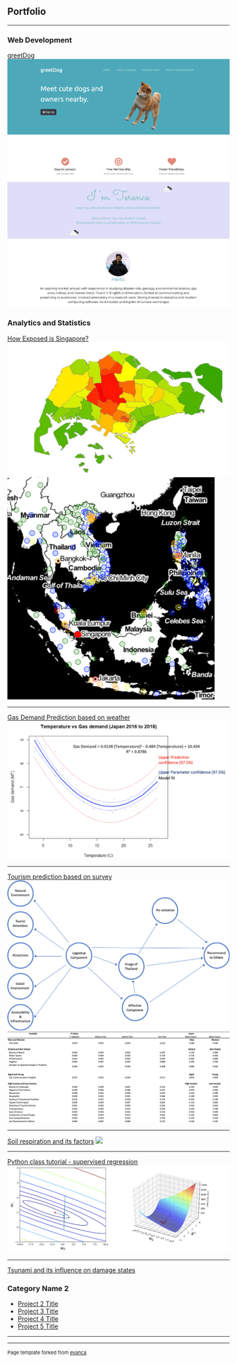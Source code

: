 ## Portfolio

---

### Web Development
[greetDog](https://github.com/tchua004/greetDog)
<img src="images/greetdog_home.png"/>
<img src="images/greetdog_about.png"/>

### Analytics and Statistics 

[How Exposed is Singapore?](https://github.com/tchua004/ureca_map_r)
<img src="images/singapore_ureca.png"/>
<img src="images/ureca.png"/>

---
[Gas Demand Prediction based on weather](https://github.com/tchua004/weather_prediction)
<img src="images/Screenshot 2020-02-29 at 1.40.15 PM.png"/>

---
[Tourism prediction based on survey](https://github.com/tchua004/japan_tourist)
<img src="images/sem.png"/>
<img src="images/statistical_tests.png"/>

---
[Soil respiration and its factors](https://github.com/tchua004/soil_respiration_r)
<img src="images/soil_res_plot.pdf"/>

---
[Python class tutorial - supervised regression](https://github.com/tchua004/python_tutorial/tree/master/.gitignore)
<img src="images/gradient_descent_plot.png"/>

---
[Tsunami and its influence on damage states](https://github.com/tchua004/tsunami_predict_r_py)

### Category Name 2

- [Project 2 Title](http://example.com/)
- [Project 3 Title](http://example.com/)
- [Project 4 Title](http://example.com/)
- [Project 5 Title](http://example.com/)

---




---
<p style="font-size:11px">Page template forked from <a href="https://github.com/evanca/quick-portfolio">evanca</a></p>
<!-- Remove above link if you don't want to attibute -->
